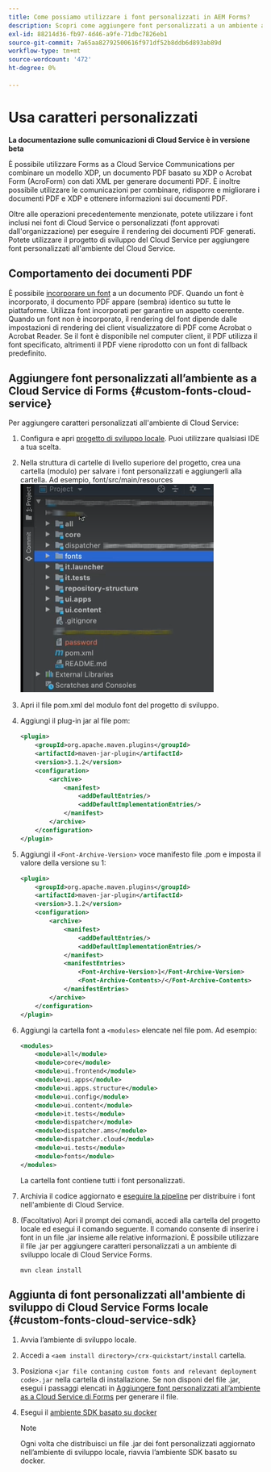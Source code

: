 ```yaml
---
title: Come possiamo utilizzare i font personalizzati in AEM Forms?
description: Scopri come aggiungere font personalizzati a un ambiente as a Cloud Service di Forms.
exl-id: 88214d36-fb97-4d46-a9fe-71dbc7826eb1
source-git-commit: 7a65aa82792500616f971df52b8ddb6d893ab89d
workflow-type: tm+mt
source-wordcount: '472'
ht-degree: 0%

---
```


# Usa caratteri personalizzati

**La documentazione sulle comunicazioni di Cloud Service è in versione beta**

È possibile utilizzare Forms as a Cloud Service Communications per combinare un modello XDP, un documento PDF basato su XDP o Acrobat Form (AcroForm) con dati XML per generare documenti PDF. È inoltre possibile utilizzare le comunicazioni per combinare, ridisporre e migliorare i documenti PDF e XDP e ottenere informazioni sui documenti PDF.

Oltre alle operazioni precedentemente menzionate, potete utilizzare i font inclusi nei font di Cloud Service o personalizzati (font approvati dall&#39;organizzazione) per eseguire il rendering dei documenti PDF generati. Potete utilizzare il progetto di sviluppo del Cloud Service per aggiungere font personalizzati all&#39;ambiente del Cloud Service.

## Comportamento dei documenti PDF

È possibile [incorporare un font](https://adobedocs.github.io/experience-manager-forms-cloud-service-developer-reference/references/output-sync/#tag/PrintedOutputOptions) a un documento PDF. Quando un font è incorporato, il documento PDF appare (sembra) identico su tutte le piattaforme. Utilizza font incorporati per garantire un aspetto coerente. Quando un font non è incorporato, il rendering del font dipende dalle impostazioni di rendering dei client visualizzatore di PDF come Acrobat o Acrobat Reader. Se il font è disponibile nel computer client, il PDF utilizza il font specificato, altrimenti il PDF viene riprodotto con un font di fallback predefinito.

## Aggiungere font personalizzati all’ambiente as a Cloud Service di Forms {#custom-fonts-cloud-service}

Per aggiungere caratteri personalizzati all&#39;ambiente di Cloud Service:

1. Configura e apri [progetto di sviluppo locale](setup-local-development-environment.md). Puoi utilizzare qualsiasi IDE a tua scelta.
1. Nella struttura di cartelle di livello superiore del progetto, crea una cartella (modulo) per salvare i font personalizzati e aggiungerli alla cartella. Ad esempio, font/src/main/resources
   ![Cartella Fonts](assets/fonts.png)

1. Apri il file pom.xml del modulo font del progetto di sviluppo.
1. Aggiungi il plug-in jar al file pom:

   ```xml
   <plugin>
       <groupId>org.apache.maven.plugins</groupId>
       <artifactId>maven-jar-plugin</artifactId>
       <version>3.1.2</version>
       <configuration>
           <archive>
               <manifest>
                   <addDefaultEntries/>
                   <addDefaultImplementationEntries/>
               </manifest>
           </archive>
       </configuration>
   </plugin>
   ```

1. Aggiungi il `<Font-Archive-Version>` voce manifesto file .pom e imposta il valore della versione su 1:

   ```xml
   <plugin>
       <groupId>org.apache.maven.plugins</groupId>
       <artifactId>maven-jar-plugin</artifactId>
       <version>3.1.2</version>
       <configuration>
           <archive>
               <manifest>
                   <addDefaultEntries/>
                   <addDefaultImplementationEntries/>
               </manifest>
               <manifestEntries>
                   <Font-Archive-Version>1</Font-Archive-Version>
                   <Font-Archive-Contents>/</Font-Archive-Contents>
               </manifestEntries> 
           </archive>
       </configuration>
   </plugin>
   ```

1. Aggiungi la cartella font a `<modules>` elencate nel file pom. Ad esempio:

   ```xml
   <modules>
       <module>all</module>
       <module>core</module>
       <module>ui.frontend</module>
       <module>ui.apps</module>
       <module>ui.apps.structure</module>
       <module>ui.config</module>
       <module>ui.content</module>
       <module>it.tests</module>
       <module>dispatcher</module>
       <module>dispatcher.ams</module>
       <module>dispatcher.cloud</module>
       <module>ui.tests</module>
       <module>fonts</module>
   </modules>
   ```

   La cartella font contiene tutti i font personalizzati.

1. Archivia il codice aggiornato e [eseguire la pipeline](/help/implementing/cloud-manager/deploy-code.md) per distribuire i font nell&#39;ambiente di Cloud Service.

1. (Facoltativo) Apri il prompt dei comandi, accedi alla cartella del progetto locale ed esegui il comando seguente. Il comando consente di inserire i font in un file .jar insieme alle relative informazioni. È possibile utilizzare il file .jar per aggiungere caratteri personalizzati a un ambiente di sviluppo locale di Cloud Service Forms.

   ```shell
   mvn clean install
   ```

## Aggiunta di font personalizzati all&#39;ambiente di sviluppo di Cloud Service Forms locale {#custom-fonts-cloud-service-sdk}

1. Avvia l’ambiente di sviluppo locale.
1. Accedi a `<aem install directory>/crx-quickstart/install` cartella.
1. Posiziona `<jar file contaning custom fonts and relevant deployment code>.jar` nella cartella di installazione. Se non disponi del file .jar, esegui i passaggi elencati in [Aggiungere font personalizzati all’ambiente as a Cloud Service di Forms](#custom-fonts-cloud-service) per generare il file.
1. Esegui il [ambiente SDK basato su docker](setup-local-development-environment.md#docker-microservices)


   >[!NOTE]
   >
   >Ogni volta che distribuisci un file .jar dei font personalizzati aggiornato nell’ambiente di sviluppo locale, riavvia l’ambiente SDK basato su docker.
